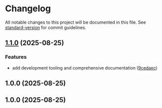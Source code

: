 # Changelog

All notable changes to this project will be documented in this file. See [standard-version](https://github.com/conventional-changelog/standard-version) for commit guidelines.

## [1.1.0](https://github.com/wingedearth/user-manager/compare/v1.0.0...v1.1.0) (2025-08-25)


### Features

* add development tooling and comprehensive documentation ([9cedaec](https://github.com/wingedearth/user-manager/commit/9cedaecbb941d23831ad662d6c864d2b048da90b))

## 1.0.0 (2025-08-25)

## 1.0.0 (2025-08-25)
